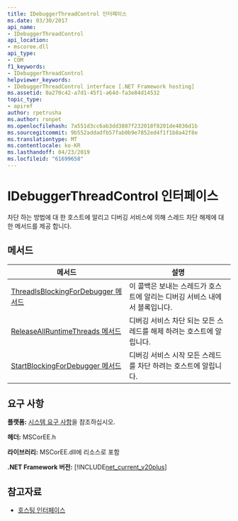 ```yaml
---
title: IDebuggerThreadControl 인터페이스
ms.date: 03/30/2017
api_name:
- IDebuggerThreadControl
api_location:
- mscoree.dll
api_type:
- COM
f1_keywords:
- IDebuggerThreadControl
helpviewer_keywords:
- IDebuggerThreadControl interface [.NET Framework hosting]
ms.assetid: 0a270c42-a7d1-45f1-a64d-fa3e84d14532
topic_type:
- apiref
author: rpetrusha
ms.author: ronpet
ms.openlocfilehash: 7a551d3cc6ab3dd3887f232018f8201de4036d1b
ms.sourcegitcommit: 9b552addadfb57fab0b9e7852ed4f1f1b8a42f8e
ms.translationtype: MT
ms.contentlocale: ko-KR
ms.lasthandoff: 04/23/2019
ms.locfileid: "61699658"
---
```

# <a name="idebuggerthreadcontrol-interface"></a>IDebuggerThreadControl 인터페이스
차단 하는 방법에 대 한 호스트에 알리고 디버깅 서비스에 의해 스레드 차단 해제에 대 한 메서드를 제공 합니다.  
  
## <a name="methods"></a>메서드  
  
|메서드|설명|  
|------------|-----------------|  
|[ThreadIsBlockingForDebugger 메서드](../../../../docs/framework/unmanaged-api/hosting/idebuggerthreadcontrol-threadisblockingfordebugger-method.md)|이 콜백은 보내는 스레드가 호스트에 알리는 디버깅 서비스 내에서 블록입니다.|  
|[ReleaseAllRuntimeThreads 메서드](../../../../docs/framework/unmanaged-api/hosting/idebuggerthreadcontrol-releaseallruntimethreads-method.md)|디버깅 서비스 차단 되는 모든 스레드를 해제 하려는 호스트에 알립니다.|  
|[StartBlockingForDebugger 메서드](../../../../docs/framework/unmanaged-api/hosting/idebuggerthreadcontrol-startblockingfordebugger-method.md)|디버깅 서비스 시작 모든 스레드를 차단 하려는 호스트에 알립니다.|  
  
## <a name="requirements"></a>요구 사항  
 **플랫폼:** [시스템 요구 사항](../../../../docs/framework/get-started/system-requirements.md)을 참조하십시오.  
  
 **헤더:** MSCorEE.h  
  
 **라이브러리:** MSCorEE.dll에 리소스로 포함  
  
 **.NET Framework 버전:** [!INCLUDE[net_current_v20plus](../../../../includes/net-current-v20plus-md.md)]  
  
## <a name="see-also"></a>참고자료

- [호스팅 인터페이스](../../../../docs/framework/unmanaged-api/hosting/hosting-interfaces.md)
